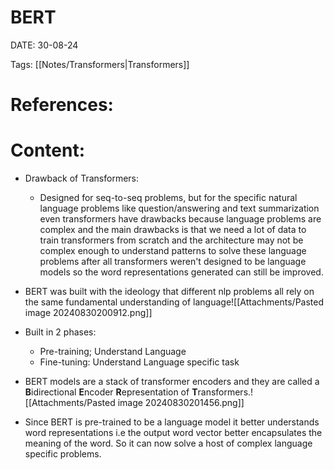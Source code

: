 
# BERT


DATE:  30-08-24


Tags: [[Notes/Transformers|Transformers]]

# References:




# Content:

- Drawback of Transformers:
	- Designed for seq-to-seq problems, but for the specific natural language problems like question/answering and text summarization even transformers have drawbacks because language problems are complex and the main drawbacks is that we need a lot of data to train transformers from scratch and the architecture may not be complex enough to understand patterns to solve these language problems after all transformers weren't designed to be language models so the word representations generated can still be improved.
- BERT was built with the ideology that different nlp problems all rely on the same fundamental understanding of language![[Attachments/Pasted image 20240830200912.png]]
- Built in 2 phases:
	- Pre-training; Understand Language
	- Fine-tuning:  Understand Language specific task

- BERT models are a stack of transformer encoders and they are called a **B**idirectional **E**ncoder **R**epresentation of **T**ransformers.![[Attachments/Pasted image 20240830201456.png]]
- Since BERT is pre-trained to be a language model it better understands word representations i.e the output word vector better encapsulates the meaning of the word. So it can now solve a host of complex language specific problems.
